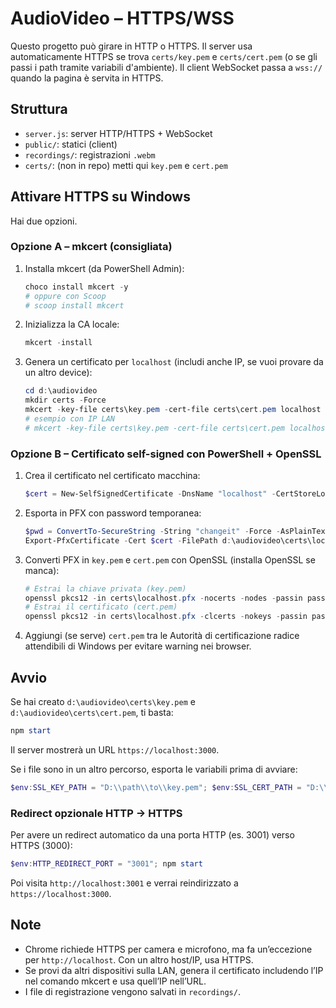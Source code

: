 # AudioVideo – HTTPS/WSS

Questo progetto può girare in HTTP o HTTPS. Il server usa automaticamente HTTPS se trova `certs/key.pem` e `certs/cert.pem` (o se gli passi i path tramite variabili d'ambiente). Il client WebSocket passa a `wss://` quando la pagina è servita in HTTPS.

## Struttura
- `server.js`: server HTTP/HTTPS + WebSocket
- `public/`: statici (client)
- `recordings/`: registrazioni `.webm`
- `certs/`: (non in repo) metti qui `key.pem` e `cert.pem`

## Attivare HTTPS su Windows

Hai due opzioni.

### Opzione A – mkcert (consigliata)
1. Installa mkcert (da PowerShell Admin):
   ```powershell
   choco install mkcert -y
   # oppure con Scoop
   # scoop install mkcert
   ```
2. Inizializza la CA locale:
   ```powershell
   mkcert -install
   ```
3. Genera un certificato per `localhost` (includi anche IP, se vuoi provare da un altro device):
   ```powershell
   cd d:\audiovideo
   mkdir certs -Force
   mkcert -key-file certs\key.pem -cert-file certs\cert.pem localhost 127.0.0.1 ::1
   # esempio con IP LAN
   # mkcert -key-file certs\key.pem -cert-file certs\cert.pem localhost 127.0.0.1 ::1 192.168.1.50
   ```

### Opzione B – Certificato self-signed con PowerShell + OpenSSL
1. Crea il certificato nel certificato macchina:
   ```powershell
   $cert = New-SelfSignedCertificate -DnsName "localhost" -CertStoreLocation "cert:\\LocalMachine\\My" -FriendlyName "audiovideo-localhost"
   ```
2. Esporta in PFX con password temporanea:
   ```powershell
   $pwd = ConvertTo-SecureString -String "changeit" -Force -AsPlainText
   Export-PfxCertificate -Cert $cert -FilePath d:\audiovideo\certs\localhost.pfx -Password $pwd
   ```
3. Converti PFX in `key.pem` e `cert.pem` con OpenSSL (installa OpenSSL se manca):
   ```powershell
   # Estrai la chiave privata (key.pem)
   openssl pkcs12 -in certs\localhost.pfx -nocerts -nodes -passin pass:changeit -out certs\key.pem
   # Estrai il certificato (cert.pem)
   openssl pkcs12 -in certs\localhost.pfx -clcerts -nokeys -passin pass:changeit -out certs\cert.pem
   ```
4. Aggiungi (se serve) `cert.pem` tra le Autorità di certificazione radice attendibili di Windows per evitare warning nei browser.

## Avvio
Se hai creato `d:\audiovideo\certs\key.pem` e `d:\audiovideo\certs\cert.pem`, ti basta:
```powershell
npm start
```
Il server mostrerà un URL `https://localhost:3000`.

Se i file sono in un altro percorso, esporta le variabili prima di avviare:
```powershell
$env:SSL_KEY_PATH = "D:\\path\\to\\key.pem"; $env:SSL_CERT_PATH = "D:\\path\\to\\cert.pem"; npm start
```

### Redirect opzionale HTTP -> HTTPS
Per avere un redirect automatico da una porta HTTP (es. 3001) verso HTTPS (3000):
```powershell
$env:HTTP_REDIRECT_PORT = "3001"; npm start
```
Poi visita `http://localhost:3001` e verrai reindirizzato a `https://localhost:3000`.

## Note
- Chrome richiede HTTPS per camera e microfono, ma fa un’eccezione per `http://localhost`. Con un altro host/IP, usa HTTPS.
- Se provi da altri dispositivi sulla LAN, genera il certificato includendo l’IP nel comando mkcert e usa quell’IP nell’URL.
- I file di registrazione vengono salvati in `recordings/`.
